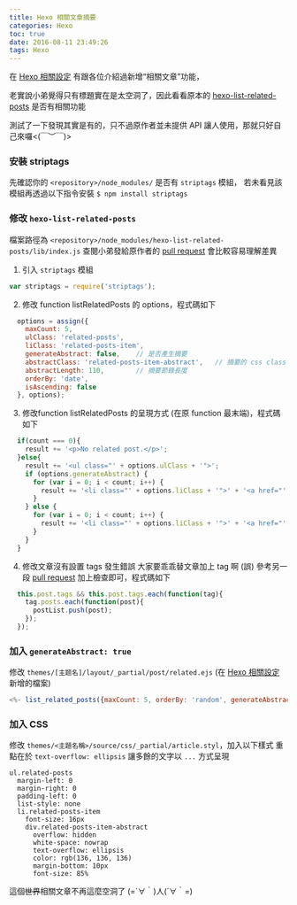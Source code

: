 ```yaml
---
title: Hexo 相關文章摘要
categories: Hexo
toc: true
date: 2016-08-11 23:49:26
tags: Hexo
---
```

在 [Hexo 相關設定](/blog/2016/08/09/hexo-configuration/#加入相關文章) 有跟各位介紹過新增“相關文章”功能，

老實說小弟覺得只有標題實在是太空洞了，因此看看原本的 [hexo-list-related-posts](https://github.com/nkmk/hexo-list-related-posts) 是否有相關功能

測試了一下發現其實是有的，只不過原作者並未提供 API 讓人使用，那就只好自己來囉<(￣︶￣)>

### 安裝 striptags
先確認你的 `<repository>/node_modules/` 是否有 `striptags` 模組，
若未看見該模組再透過以下指令安裝
`$ npm install striptags`

### 修改 `hexo-list-related-posts`
檔案路徑為 `<repository>/node_modules/hexo-list-related-posts/lib/index.js`
查閱小弟發給原作者的 [pull request](https://github.com/nkmk/hexo-list-related-posts/pull/3/commits/80e9739cb525f9907881d243bd04b90f6a2264d0#diff-1) 會比較容易理解差異
1. 引入 `striptags` 模組
```js
var striptags = require('striptags');
```
2. 修改 function listRelatedPosts 的 options，程式碼如下
```js
  options = assign({
    maxCount: 5,
    ulClass: 'related-posts',
    liClass: 'related-posts-item',
    generateAbstract: false,    // 是否產生摘要
    abstractClass: 'related-posts-item-abstract',   // 摘要的 css class
    abstractLength: 110,        // 摘要節錄長度
    orderBy: 'date',
    isAscending: false
  }, options);
```
3. 修改function listRelatedPosts 的呈現方式 (在原 function 最末端)，程式碼如下
```js
  if(count === 0){
    result += '<p>No related post.</p>';
  }else{
    result += '<ul class="' + options.ulClass + '">';
    if (options.generateAbstract) {
      for (var i = 0; i < count; i++) {
        result += '<li class="' + options.liClass + '">' + '<a href="' + root + postList[i].path + '">' + postList[i].title + '</a><div class="' + options.abstractClass + '">' + striptags(postList[i].content).substring(0, options.abstractLength) + '</div></li>';
      }
    } else {
      for (var i = 0; i < count; i++) {
        result += '<li class="' + options.liClass + '">' + '<a href="' + root + postList[i].path + '">' + postList[i].title + '</a></li>';
      }
    }
  }
```
4. 修改文章沒有設置 tags 發生錯誤
大家要乖乖替文章加上 tag 啊 (誤)
參考另一段 [pull request](https://github.com/nkmk/hexo-list-related-posts/pull/2/files) 加上檢查即可，程式碼如下
```js
  this.post.tags && this.post.tags.each(function(tag){
    tag.posts.each(function(post){
      postList.push(post);
    });
  });
```

### 加入 `generateAbstract: true`
修改 `themes/[主题名]/layout/_partial/post/related.ejs`  (在 [Hexo 相關設定](/blog/2016/08/09/hexo-configuration/#加入相關文章) 新增的檔案)
```js
<%- list_related_posts({maxCount: 5, orderBy: 'random', generateAbstract: true}) %>
```

### 加入 CSS
修改 `themes/<主題名稱>/source/css/_partial/article.styl`，加入以下樣式
重點在於 `text-overflow: ellipsis` 讓多餘的文字以 `...` 方式呈現
```styl
ul.related-posts
  margin-left: 0
  margin-right: 0
  padding-left: 0
  list-style: none
  li.related-posts-item
    font-size: 16px
    div.related-posts-item-abstract
      overflow: hidden
      white-space: nowrap
      text-overflow: ellipsis
      color: rgb(136, 136, 136)
      margin-bottom: 10px
      font-size: 85%
```

這個~~世界~~相關文章不再這麼空洞了 (=´∀｀)人(´∀｀=)